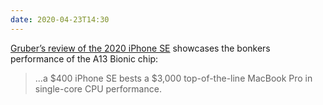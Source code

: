 ```yaml
---
date: 2020-04-23T14:30
---
```


[Gruber’s review of the 2020 iPhone SE](https://daringfireball.net/2020/04/the_2020_iphone_se) showcases the bonkers performance of the A13 Bionic chip:

> ...a $400 iPhone SE bests a $3,000 top-of-the-line MacBook Pro in single-core CPU performance.
